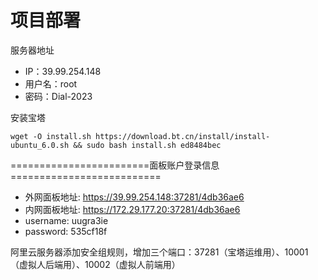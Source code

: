 # 项目部署

服务器地址
- IP：39.99.254.148
- 用户名：root
- 密码：Dial-2023

安装宝塔
```shell
wget -O install.sh https://download.bt.cn/install/install-ubuntu_6.0.sh && sudo bash install.sh ed8484bec
```

========================面板账户登录信息==========================

- 外网面板地址: https://39.99.254.148:37281/4db36ae6
- 内网面板地址: https://172.29.177.20:37281/4db36ae6
- username: uugra3ie
- password: 535cf18f

阿里云服务器添加安全组规则，增加三个端口：37281（宝塔运维用）、10001（虚拟人后端用）、10002（虚拟人前端用）